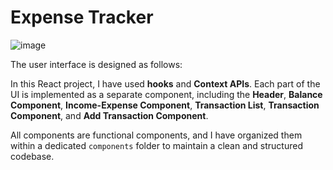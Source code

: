 # Expense Tracker

![image](https://github.com/user-attachments/assets/fd189635-facf-427e-8a40-de84a4f41995)

The user interface is designed as follows:

In this React project, I have used **hooks** and **Context APIs**. Each part of the UI is implemented as a separate component, including the **Header**, **Balance Component**, **Income-Expense Component**, **Transaction List**, **Transaction Component**, and **Add Transaction Component**. 

All components are functional components, and I have organized them within a dedicated `components` folder to maintain a clean and structured codebase.
